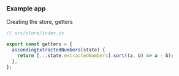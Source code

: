 ### Example app

Creating the store, getters

```js
// src/store/index.js

export const getters = {
  ascendingExtractedNumbers(state) {
    return [...state.extractedNumbers].sort((a, b) => a - b);
  },
};
```

<aside class="notes">
</aside>
